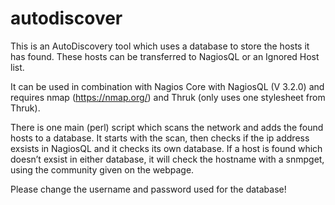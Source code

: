 # autodiscover

This is an AutoDiscovery tool which uses a database to store the hosts it has found. These hosts can be transferred to NagiosQL or an Ignored Host list. 

It can be used in combination with Nagios Core with NagiosQL (V 3.2.0) and requires nmap (https://nmap.org/) and Thruk (only uses one stylesheet from Thruk). 

There is one main (perl) script which scans the network and adds the found hosts to a database. It starts with the scan, then checks if the ip address exsists in NagiosQL and it checks its own database. If a host is found which doesn’t exsist in either database, it will check the hostname with a snmpget, using the community given on the webpage. 

Please change the username and password used for the database!
